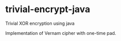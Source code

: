 # trivial-encrypt-java
Trivial XOR encryption using java

Implementation of Vernam cipher with one-time pad.
